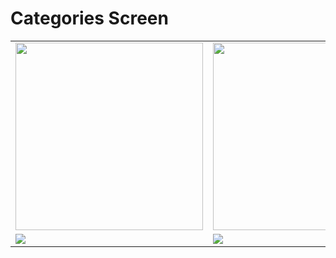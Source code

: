 
# Categories Screen

<table>
  <tr>
    <td>
     <img src=" https://user-images.githubusercontent.com/64456168/99683615-8a68e500-2aa6-11eb-9ef0-674e5baf7254.jpeg" width="300">
    </td>
     <td>
     <img src="https://user-images.githubusercontent.com/64456168/99683636-90f75c80-2aa6-11eb-894a-5a50cea53d55.jpeg" width='300'>
    </td>
     <td>
        <img src="https://user-images.githubusercontent.com/64456168/99683653-9654a700-2aa6-11eb-9ad3-68b4b8546b48.jpeg">
     </td>
  </tr>
  <tr>
    <td>
     <img src="https://user-images.githubusercontent.com/64456168/99683696-a40a2c80-2aa6-11eb-87dc-d60e2568dffc.jpeg">
    </td>
     <td>
     <img src="https://user-images.githubusercontent.com/64456168/99683584-82a94080-2aa6-11eb-84e6-1eba6a5a0908.jpeg">
    </td>
      <td>
        <img src="https://user-images.githubusercontent.com/64456168/99683687-a10f3c00-2aa6-11eb-9819-3d3c492eb487.jpeg">
      </td>
  </tr>
  </table>

